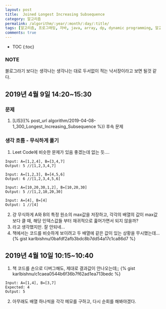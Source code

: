 ```yaml
---
layout: post
title:  Joined Longest Increasing Subsequence
category: 알고리즘
permalink: /algorithm/:year/:month/:day/:title/
tags: [알고리즘, 프로그래밍, 자바, java, array, dp, dynamic programming, 알고리즘 풀이 해결 전략, 구종만]
comments: true
---
```


* TOC
{:toc}

### NOTE
블로그라기 보다는 생각나는 생각나는 대로 두서없이 적는 낙서장이라고 보면 될것 같다.

## 2019년 4월 9일 14:20~15:30
### 문제
1. [LIS]({% post_url algorithm/2019-04-08-1_300_Longest_Increasing_Subsequence %}) 후속 문제


### 생각 흐름 - 무식하게 풀기
1. Leet Code에 비슷한 문제가 있음 좋겠는데 없는 듯....

```
Input: A=[1,2,4], B=[3,4,7]
Output: 5 //[1,2,3,4,7]

Input: A=[1,2,3], B=[4,5,6]
Output: 6 //[1,2,3,4,5,6]

Input: A=[10,20,30,1,2], B=[10,20,30]
Output: 5 //[1,2,10,20,30]  

Input: A=[4], B=[4]
Output: 1 //[4]
```

2. 걍 무식하게 A와 B의 특정 원소의 max값을 저장하고, 각각의 배열의 값이 max값보다 클 때, 해당 인덱스값들 부터 재귀적으로 훑어가면서 되지 않을까?
3. 라고 생각했지만. 잘 안되네...
4. 책에서는 코드를 비슷하게 보이려고 두 배열에 같은 값이 있는 상황을 무시했는데...
{% gist karlbishnu/0bafdf2afb3bdc8b7dd54a17c1ca86d7 %}

## 2019년 4월 10일 10:15~10:40
1. 책 코드를 손으로 디버그해도,  제대로 결과값이 안나오는데;;
{% gist karlbishnu/c1caea0544b6f36b7f62ad1ea713bedc %}

```
Input: A=[1,4], B=[3,7]
Expected: 4
Output: 5
```
2. 아무래도 배열 하나씩을 각각 메모를 구하고, 다시 순회를 해봐야겠다.
